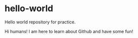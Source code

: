 # hello-world
Hello world repository for practice.

Hi humans! I am here to learn about Github and have some fun!
